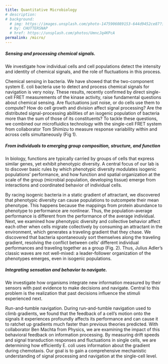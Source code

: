 ```yaml
---
title: Quantitative Microbiology
# description:
# background:
  # img: https://images.unsplash.com/photo-1475906089153-644d9452ce87?ixid=MnwxMjA3fDB8MHxwaG90by1wYWdlfHx8fGVufDB8fHx8&auto=format&fit=crop&w=1200&q=80
  # by: CHUTTERSNAP
  # href: https://unsplash.com/photos/UmncJq4KPcA
permalink: /micro/
---
```


##### Sensing and processing chemical signals.

We investigate how individual cells and cell populations detect the intensity and identity of chemical signals, and the role of fluctuations in this process.

Chemical sensing in bacteria. We have showed that the two-component system E. coli bacteria use to detect and process chemical signals for navigation is very noisy. These results, recently confirmed by direct single-cell FRET measurements of the kinase activity, raise fundamental questions about chemical sensing. Are fluctuations just noise, or do cells use them to compute? How do cell growth and division affect signal processing? Are the distributed signal-processing abilities of an isogenic population of bacteria more than the sum of those of its constituents? To tackle these questions, we combined our microfluidics technology with the single-cell FRET system from collaborator Tom Shimizu to measure response variability within and across cells simultaneously (Fig 1).


##### From individuals to emerging group composition, structure, and function

In biology, functions are typically carried by groups of cells that express similar genes, yet exhibit phenotypic diversity. A central focus of our lab is to discover basic rules by which phenotypic diversity modulates isogenic populations’ performance, and how function and spatial organization at the scale of the group (microbial population, developing tissue) emerge from interactions and coordinated behavior of individual cells.

By racing isogenic bacteria in a static gradient of attractant, we discovered that phenotypic diversity can cause populations to outcompete their mean phenotype. This happens because the mappings from protein abundance to phenotype to performance are nonlinear. Thus, the population-average performance is different from the performance of the average individual. Next, we examined how phenotypic diversity and collective behavior affect each other when cells migrate collectively by consuming an attractant in the environment, which generates a traveling gradient that they chase. We discovered that bacteria spontaneously sort themselves along the traveling gradient, resolving the conflict between cells’ different individual performances and traveling together as a group (Fig. 2). Thus, Julius Adler’s classic waves are not well-mixed: a leader-follower organization of the phenotypes emerges, even in isogenic populations.


##### Integrating sensation and behavior to navigate.

We investigate how organisms integrate new information measured by their sensors with past evidence to make decisions and navigate. Central to this problem is the realization that past decisions influence the stimuli experienced next.

Run-and-tumble navigation. During run-and-tumble navigation used to climb gradients, we found that the feedback of a cell’s motion onto the signals it experiences profoundly affects its performance and can cause it to ratchet up gradients much faster than previous theories predicted. With collaborator Ben Machta from Physics, we are examining the impact of this behavioral feedback on information processing. By measuring drift speeds and signal transduction responses and fluctuations in single cells, we are determining how efficiently E. coli uses information about the gradient during chemotaxis. Our goal is to gain a comprehensive mechanistic understanding of signal processing and navigation at the single-cell level.

